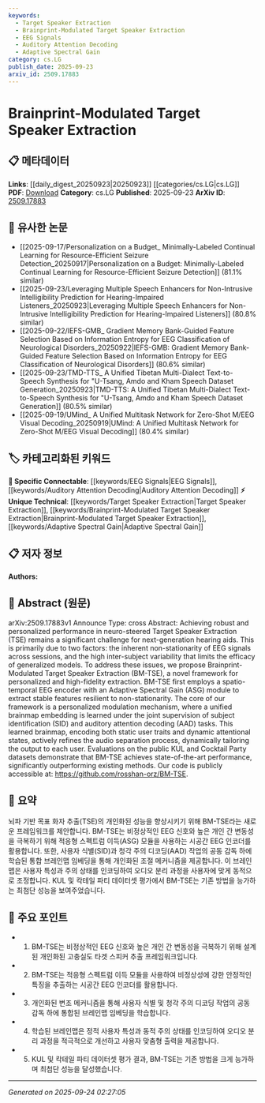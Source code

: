 ```yaml
---
keywords:
  - Target Speaker Extraction
  - Brainprint-Modulated Target Speaker Extraction
  - EEG Signals
  - Auditory Attention Decoding
  - Adaptive Spectral Gain
category: cs.LG
publish_date: 2025-09-23
arxiv_id: 2509.17883
---
```


<!-- KEYWORD_LINKING_METADATA:
{
  "processed_timestamp": "2025-09-24T02:27:05.167521",
  "vocabulary_version": "1.0",
  "selected_keywords": [
    "Target Speaker Extraction",
    "Brainprint-Modulated Target Speaker Extraction",
    "EEG Signals",
    "Auditory Attention Decoding",
    "Adaptive Spectral Gain"
  ],
  "rejected_keywords": [],
  "similarity_scores": {
    "Target Speaker Extraction": 0.78,
    "Brainprint-Modulated Target Speaker Extraction": 0.82,
    "EEG Signals": 0.75,
    "Auditory Attention Decoding": 0.77,
    "Adaptive Spectral Gain": 0.72
  },
  "extraction_method": "AI_prompt_based",
  "budget_applied": true,
  "candidates_json": {
    "candidates": [
      {
        "surface": "Target Speaker Extraction",
        "canonical": "Target Speaker Extraction",
        "aliases": [
          "TSE"
        ],
        "category": "unique_technical",
        "rationale": "This is a specific technique central to the paper's contribution, enabling personalized audio processing.",
        "novelty_score": 0.75,
        "connectivity_score": 0.65,
        "specificity_score": 0.85,
        "link_intent_score": 0.78
      },
      {
        "surface": "Brainprint-Modulated Target Speaker Extraction",
        "canonical": "Brainprint-Modulated Target Speaker Extraction",
        "aliases": [
          "BM-TSE"
        ],
        "category": "unique_technical",
        "rationale": "Represents the novel framework introduced in the paper, focusing on personalized audio extraction.",
        "novelty_score": 0.85,
        "connectivity_score": 0.6,
        "specificity_score": 0.9,
        "link_intent_score": 0.82
      },
      {
        "surface": "EEG signals",
        "canonical": "EEG Signals",
        "aliases": [
          "Electroencephalography Signals"
        ],
        "category": "specific_connectable",
        "rationale": "EEG signals are critical for the neuro-steered aspect of the technology discussed.",
        "novelty_score": 0.55,
        "connectivity_score": 0.8,
        "specificity_score": 0.7,
        "link_intent_score": 0.75
      },
      {
        "surface": "Auditory Attention Decoding",
        "canonical": "Auditory Attention Decoding",
        "aliases": [
          "AAD"
        ],
        "category": "specific_connectable",
        "rationale": "AAD is a key component in the personalized modulation mechanism of the framework.",
        "novelty_score": 0.6,
        "connectivity_score": 0.78,
        "specificity_score": 0.76,
        "link_intent_score": 0.77
      },
      {
        "surface": "Adaptive Spectral Gain",
        "canonical": "Adaptive Spectral Gain",
        "aliases": [
          "ASG"
        ],
        "category": "unique_technical",
        "rationale": "ASG is a novel module for extracting stable features, crucial for the proposed framework.",
        "novelty_score": 0.7,
        "connectivity_score": 0.55,
        "specificity_score": 0.8,
        "link_intent_score": 0.72
      }
    ],
    "ban_list_suggestions": [
      "neuro-steered",
      "personalized performance",
      "state-of-the-art performance"
    ]
  },
  "decisions": [
    {
      "candidate_surface": "Target Speaker Extraction",
      "resolved_canonical": "Target Speaker Extraction",
      "decision": "linked",
      "scores": {
        "novelty": 0.75,
        "connectivity": 0.65,
        "specificity": 0.85,
        "link_intent": 0.78
      }
    },
    {
      "candidate_surface": "Brainprint-Modulated Target Speaker Extraction",
      "resolved_canonical": "Brainprint-Modulated Target Speaker Extraction",
      "decision": "linked",
      "scores": {
        "novelty": 0.85,
        "connectivity": 0.6,
        "specificity": 0.9,
        "link_intent": 0.82
      }
    },
    {
      "candidate_surface": "EEG signals",
      "resolved_canonical": "EEG Signals",
      "decision": "linked",
      "scores": {
        "novelty": 0.55,
        "connectivity": 0.8,
        "specificity": 0.7,
        "link_intent": 0.75
      }
    },
    {
      "candidate_surface": "Auditory Attention Decoding",
      "resolved_canonical": "Auditory Attention Decoding",
      "decision": "linked",
      "scores": {
        "novelty": 0.6,
        "connectivity": 0.78,
        "specificity": 0.76,
        "link_intent": 0.77
      }
    },
    {
      "candidate_surface": "Adaptive Spectral Gain",
      "resolved_canonical": "Adaptive Spectral Gain",
      "decision": "linked",
      "scores": {
        "novelty": 0.7,
        "connectivity": 0.55,
        "specificity": 0.8,
        "link_intent": 0.72
      }
    }
  ]
}
-->

# Brainprint-Modulated Target Speaker Extraction

## 📋 메타데이터

**Links**: [[daily_digest_20250923|20250923]] [[categories/cs.LG|cs.LG]]
**PDF**: [Download](https://arxiv.org/pdf/2509.17883.pdf)
**Category**: cs.LG
**Published**: 2025-09-23
**ArXiv ID**: [2509.17883](https://arxiv.org/abs/2509.17883)

## 🔗 유사한 논문
- [[2025-09-17/Personalization on a Budget_ Minimally-Labeled Continual Learning for Resource-Efficient Seizure Detection_20250917|Personalization on a Budget: Minimally-Labeled Continual Learning for Resource-Efficient Seizure Detection]] (81.1% similar)
- [[2025-09-23/Leveraging Multiple Speech Enhancers for Non-Intrusive Intelligibility Prediction for Hearing-Impaired Listeners_20250923|Leveraging Multiple Speech Enhancers for Non-Intrusive Intelligibility Prediction for Hearing-Impaired Listeners]] (80.8% similar)
- [[2025-09-22/IEFS-GMB_ Gradient Memory Bank-Guided Feature Selection Based on Information Entropy for EEG Classification of Neurological Disorders_20250922|IEFS-GMB: Gradient Memory Bank-Guided Feature Selection Based on Information Entropy for EEG Classification of Neurological Disorders]] (80.6% similar)
- [[2025-09-23/TMD-TTS_ A Unified Tibetan Multi-Dialect Text-to-Speech Synthesis for \"U-Tsang, Amdo and Kham Speech Dataset Generation_20250923|TMD-TTS: A Unified Tibetan Multi-Dialect Text-to-Speech Synthesis for \"U-Tsang, Amdo and Kham Speech Dataset Generation]] (80.5% similar)
- [[2025-09-19/UMind_ A Unified Multitask Network for Zero-Shot M/EEG Visual Decoding_20250919|UMind: A Unified Multitask Network for Zero-Shot M/EEG Visual Decoding]] (80.4% similar)

## 🏷️ 카테고리화된 키워드
**🔗 Specific Connectable**: [[keywords/EEG Signals|EEG Signals]], [[keywords/Auditory Attention Decoding|Auditory Attention Decoding]]
**⚡ Unique Technical**: [[keywords/Target Speaker Extraction|Target Speaker Extraction]], [[keywords/Brainprint-Modulated Target Speaker Extraction|Brainprint-Modulated Target Speaker Extraction]], [[keywords/Adaptive Spectral Gain|Adaptive Spectral Gain]]

## 📋 저자 정보

**Authors:** 

## 📄 Abstract (원문)

arXiv:2509.17883v1 Announce Type: cross 
Abstract: Achieving robust and personalized performance in neuro-steered Target Speaker Extraction (TSE) remains a significant challenge for next-generation hearing aids. This is primarily due to two factors: the inherent non-stationarity of EEG signals across sessions, and the high inter-subject variability that limits the efficacy of generalized models. To address these issues, we propose Brainprint-Modulated Target Speaker Extraction (BM-TSE), a novel framework for personalized and high-fidelity extraction. BM-TSE first employs a spatio-temporal EEG encoder with an Adaptive Spectral Gain (ASG) module to extract stable features resilient to non-stationarity. The core of our framework is a personalized modulation mechanism, where a unified brainmap embedding is learned under the joint supervision of subject identification (SID) and auditory attention decoding (AAD) tasks. This learned brainmap, encoding both static user traits and dynamic attentional states, actively refines the audio separation process, dynamically tailoring the output to each user. Evaluations on the public KUL and Cocktail Party datasets demonstrate that BM-TSE achieves state-of-the-art performance, significantly outperforming existing methods. Our code is publicly accessible at: https://github.com/rosshan-orz/BM-TSE.

## 📝 요약

뇌파 기반 목표 화자 추출(TSE)의 개인화된 성능을 향상시키기 위해 BM-TSE라는 새로운 프레임워크를 제안합니다. BM-TSE는 비정상적인 EEG 신호와 높은 개인 간 변동성을 극복하기 위해 적응형 스펙트럼 이득(ASG) 모듈을 사용하는 시공간 EEG 인코더를 활용합니다. 또한, 사용자 식별(SID)과 청각 주의 디코딩(AAD) 작업의 공동 감독 하에 학습된 통합 브레인맵 임베딩을 통해 개인화된 조절 메커니즘을 제공합니다. 이 브레인맵은 사용자 특성과 주의 상태를 인코딩하여 오디오 분리 과정을 사용자에 맞게 동적으로 조정합니다. KUL 및 칵테일 파티 데이터셋 평가에서 BM-TSE는 기존 방법을 능가하는 최첨단 성능을 보여주었습니다.

## 🎯 주요 포인트

- 1. BM-TSE는 비정상적인 EEG 신호와 높은 개인 간 변동성을 극복하기 위해 설계된 개인화된 고충실도 타겟 스피커 추출 프레임워크입니다.
- 2. BM-TSE는 적응형 스펙트럼 이득 모듈을 사용하여 비정상성에 강한 안정적인 특징을 추출하는 시공간 EEG 인코더를 활용합니다.
- 3. 개인화된 변조 메커니즘을 통해 사용자 식별 및 청각 주의 디코딩 작업의 공동 감독 하에 통합된 브레인맵 임베딩을 학습합니다.
- 4. 학습된 브레인맵은 정적 사용자 특성과 동적 주의 상태를 인코딩하여 오디오 분리 과정을 적극적으로 개선하고 사용자 맞춤형 출력을 제공합니다.
- 5. KUL 및 칵테일 파티 데이터셋 평가 결과, BM-TSE는 기존 방법을 크게 능가하며 최첨단 성능을 달성했습니다.


---

*Generated on 2025-09-24 02:27:05*